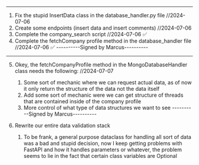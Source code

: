 ------------------------------------
1. Fix the stupid InsertData class in the database_handler.py file //2024-07-06
2. Create some endpoints (insert data and insert comments) //2024-07-06
3. Complete the company_search script //2024-07-06 ✅
4. Complete the fetchCompany profile method in the database_handler file //2024-07-06 ✅
----------Signed by Marcus----------

------------------------------------
5. Okey, the fetchCompanyProfile method in the MongoDatabaseHandler class needs the following: //2024-07-07
    1. Some sort of mechanic where we can request actual data, as of now it only return the structure of the data not the data itself
    2. Add some sort of mechanic were we can get structure of threads that are contained inside of the company profile
    3. More control of what type of data structures we want to see
----------Signed by Marcus----------

6. Rewrite our entire data validation stack
    1. To be frank, a general purpose dataclass for handling all sort of data was a bad and stupid decision, now I keep getting problems with FastAPI and how it handles parameters or whatever, the problem seems to lie in the fact that certain class variables are Optional